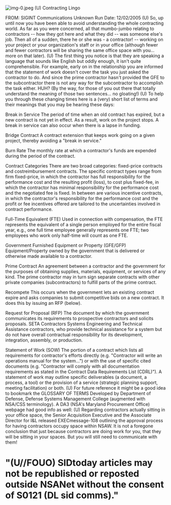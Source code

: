 ![img-0.jpeg](img-0.jpeg)
(U) Contracting Lingo

FROM: SIGINT Communications
Unknown
Run Date: 12/02/2005
(U) So, up until now you have been able to avoid understanding the whole contracting world. As far as you were concerned, all that mumbo-jumbo relating to contractors -- how they got here and what they did -- was someone else's job. Then all of a sudden, there he or she was - a contractor! -- working on your project or your organization's staff or in your office (although fewer and fewer contractors will be sharing the same office space with you... more on that later).
(U) The first thing you notice is that they are speaking a language that sounds like English but oddly enough, it isn't quite comprehensible. For example, early on in the relationship you are informed that the statement of work doesn't cover the task you just asked the contractor to do. And since the prime contractor hasn't provided the GFE to the subcontractor there is not any way for the subcontractor to accomplish the task either. HUH? (By the way, for those of you out there that totally understand the meaning of those two sentences... no gloating!)
(U) To help you through these changing times here is a (very) short list of terms and their meanings that you may be hearing these days:

Break in Service The period of time when an old contract has expired, but a new contract is not yet in effect. As a result, work on the project stops. A break in service can also occur when there is a lapse in funding.

Bridge Contract A contract extension that keeps work going on a given project, thereby avoiding a "break in service."

Burn Rate The monthly rate at which a contractor's funds are expended during the period of the contract.

Contract Categories There are two broad categories: fixed-price contracts and costreimbursement contracts. The specific contract types range from firm fixed-price, in which the contractor has full responsibility for the performance cost and the resulting profit (loss), to cost plus fixed-fee, in which the contractor has minimal responsibility for the performance cost and the negotiated fee is fixed. In between are various incentive contracts, in which the contractor's responsibility for the performance cost and the profit or fee incentives offered are tailored to the uncertainties involved in contract performance.

Full-Time Equivalent (FTE) Used in connection with compensation, the FTE represents the equivalent of a single person employed for the entire fiscal year, e.g., one full time employee generally represents one FTE; two employees who work only half-time will count as one FTE.

Government Furnished Equipment or Property (GFE/GFP) Equipment/Property owned by the government that is delivered or otherwise made available to a contractor.

Prime Contract An agreement between a contractor and the government for the purposes of obtaining supplies, materials, equipment, or services of any kind. The prime contractor may in turn sign separate contracts with other private companies (subcontractors) to fulfill parts of the prime contract.

Recompete This occurs when the government lets an existing contract expire and asks companies to submit competitive bids on a new contract. It does this by issuing an RFP (below).

Request for Proposal (RFP) The document by which the government communicates its requirements to prospective contractors and solicits proposals.
SETA Contractors Systems Engineering and Technical Assistance contractors, who provide technical assistance for a system but do not have overall contractual responsibility for its development, integration, assembly, or production.

Statement of Work (SOW) The portion of a contract which lists all requirements for contractor's efforts directly (e.g. "Contractor will write an operations manual for the system...") or with the use of specific cited documents (e.g. "Contractor will comply with all documentation requirements as stated in the Contract Data Requirements List (CDRL)"). A statement of work may outline specific deliverables (a document, a process, a tool) or the provision of a service (strategic planning support, meeting facilitation) or both.
(U) For future reference it might be a good idea to bookmark the GLOSSARY OF TERMS Developed by Department of Defense, Defense Systems Management College (augmented with NSA/CSS terminology). A DA3 (NSA's Maryland Procurement Office) webpage had good info as well:
(U) Regarding contractors actually sitting in your office space, the Senior Acquisition Executive and the Associate Director for I\&L released EXECmessage-108 outlining the approval process for having contractors occupy space within NSAW. It is not a foregone conclusion that just because contractors are doing work for you, that they will be sitting in your spaces. But you will still need to communicate with them!

# "(U//FOUO) SIDtoday articles may not be republished or reposted outside NSANet without the consent of S0121 (DL sid comms)."
